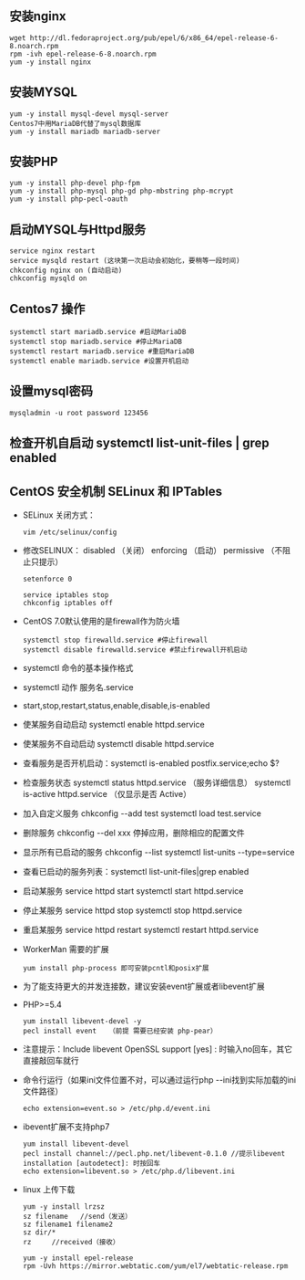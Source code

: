 ## 安装nginx
    wget http://dl.fedoraproject.org/pub/epel/6/x86_64/epel-release-6-8.noarch.rpm
    rpm -ivh epel-release-6-8.noarch.rpm
    yum -y install nginx

## 安装MYSQL
    yum -y install mysql-devel mysql-server
    Centos7中用MariaDB代替了mysql数据库
    yum -y install mariadb mariadb-server 

## 安装PHP
    yum -y install php-devel php-fpm
    yum -y install php-mysql php-gd php-mbstring php-mcrypt
    yum -y install php-pecl-oauth

## 启动MYSQL与Httpd服务
    service nginx restart
    service mysqld restart (这块第一次启动会初始化，要稍等一段时间)
    chkconfig nginx on (自动启动)
    chkconfig mysqld on

## Centos7 操作
    systemctl start mariadb.service #启动MariaDB
    systemctl stop mariadb.service #停止MariaDB
    systemctl restart mariadb.service #重启MariaDB
    systemctl enable mariadb.service #设置开机启动

## 设置mysql密码
    mysqladmin -u root password 123456

## 检查开机自启动 systemctl list-unit-files | grep enabled

## CentOS 安全机制 SELinux 和 IPTables
- SELinux 关闭方式： 

      vim /etc/selinux/config
    
- 修改SELINUX： disabled （关闭） enforcing （启动） permissive （不阻止只提示） 

      setenforce 0

      service iptables stop
      chkconfig iptables off

- CentOS 7.0默认使用的是firewall作为防火墙

      systemctl stop firewalld.service #停止firewall
      systemctl disable firewalld.service #禁止firewall开机启动

- systemctl 命令的基本操作格式
- systemctl   动作   服务名.service
- start,stop,restart,status,enable,disable,is-enabled

- 使某服务自动启动  systemctl enable httpd.service
- 使某服务不自动启动 systemctl disable httpd.service
- 查看服务是否开机启动：systemctl is-enabled postfix.service;echo $?
- 检查服务状态 systemctl status httpd.service （服务详细信息） systemctl is-active httpd.service （仅显示是否 Active）
- 加入自定义服务 chkconfig --add test systemctl load test.service
- 删除服务 chkconfig --del xxx 停掉应用，删除相应的配置文件
- 显示所有已启动的服务 chkconfig --list systemctl list-units --type=service
- 查看已启动的服务列表：systemctl list-unit-files|grep enabled
- 启动某服务 service httpd start systemctl start httpd.service
- 停止某服务 service httpd stop systemctl stop httpd.service
- 重启某服务 service httpd restart systemctl restart httpd.service

- WorkerMan 需要的扩展

      yum install php-process 即可安装pcntl和posix扩展

- 为了能支持更大的并发连接数，建议安装event扩展或者libevent扩展
- PHP>=5.4

      yum install libevent-devel -y
      pecl install event   （前提 需要已经安装 php-pear）

- 注意提示：Include libevent OpenSSL support [yes] : 时输入no回车，其它直接敲回车就行
- 命令行运行（如果ini文件位置不对，可以通过运行php --ini找到实际加载的ini文件路径）

      echo extension=event.so > /etc/php.d/event.ini

- ibevent扩展不支持php7

      yum install libevent-devel
      pecl install channel://pecl.php.net/libevent-0.1.0 //提示libevent installation [autodetect]: 时按回车
      echo extension=libevent.so > /etc/php.d/libevent.ini

- linux 上传下载

      yum -y install lrzsz 
      sz filename   //send（发送）
      sz filename1 filename2
      sz dir/*
      rz     //received（接收）

      yum -y install epel-release
      rpm -Uvh https://mirror.webtatic.com/yum/el7/webtatic-release.rpm
